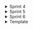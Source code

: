 <details>
<summary>Sprint 4</summary>

## Description
​
This sprint the FE hadn't really started yet, the BE was creating endpoints and database.
​
## Refs
​
- [Google Powerpoint](https://docs.google.com/presentation/d/1o2atWDUn9uAVQCC4YSxoXm-iTLLtL5-xUradadMk6fM/edit#slide=id.g6c52a2e8d8_0_177);
- [Jira Sprint](https://tdlflavio.atlassian.net/jira/software/projects/TODO/boards/2/reports/burnup);
- [Retro](https://action.parabol.co/new-summary/l5lYJXgI9i?utm_source=summary+email&utm_medium=email&utm_campaign=after-meeting);
​
## Completed goals
​
### FE
​
- File structure definition
- Create react app
​
### BE
​
- Create Database Entities
- GET and POST endpoints
- Repositories setup

​
## Next goals
​
### FE

- Task List
- Task Component
- Tag List
- Tag Component
- Drawer Component
​
### BE

- Update DTO’s
- Wiki DTO tab
- Tag related pipeline
- Spike Groups
- Repositories 
- DB refactor
​
</details>

<details>
<summary>Sprint 5</summary>

## Description
​
This sprint the FE created the base for the project and the BE created the DTO's, refactored the database and set the repositories.
​
## Refs
​
- [Google Powerpoint](https://docs.google.com/presentation/d/19TqeKLpjdlzF_kYcz_syB1mEg7u7YsQXDu_XqTM3Ti8/edit#slide=id.g11a1ccd9bf3_0_102);
- [Jira Sprint](https://tdlflavio.atlassian.net/jira/software/projects/TODO/boards/2/reports/burnup);
- [Retro](https://action.parabol.co/new-summary/livdL3CY0M?utm_source=summary+email&utm_medium=email&utm_campaign=after-meeting);
​
## Completed goals
​
### FE
​
- Task List
- Task Component
- Tag List
- Tag Component
- Drawer Component

​
### BE
​
- Update DTO’s
- Wiki DTO tab
- Tag related pipeline
- Spike Groups
- Repositories 
- DB refactor

​
## Next goals
​
### FE
​
- Create right SideBar Login/Register/SignUp component
- Create Global Style
- Create SearchBar Input Component
​
### BE
​
- PATCH user´s img
- POST/GET comments
- GET/POST/PATCH tasks
​
</details>

<details>
<summary>Sprint 6</summary>

## Description
​
This sprint the FE created the right SideBar and the login FE system, the search bar and the header, the BE created the HTTP methods for the comments, users img and tasks
​
## Refs
​
- [Google Powerpoint](URL);
- [Jira Sprint](URL);
- [Retro](URL);
​
## Completed goals
​
### FE
​
- Create right SideBar Login/Register/SignUp component
- Create Global Style
- Create SearchBar Input Component
- Create Header
​
### BE
​
- PATCH user´s img
- POST/GET comments
- GET/POST/PATCH tasks

​
## Next goals
​
### FE
​
- 
​
### BE
​
- 


</details>

<details>
<summary>Template</summary>

## Description
​
This is a really basic description, just a summary.
​
## Refs
​
- [Google Powerpoint](URL);
- [Jira Sprint](URL);
- [Retro](URL);
​
## Completed goals
​
### FE
​
- beep (Se fizer sentido adicionar imagens se voces quiserem adicionar imagens usem a tag https://www.w3schools.com/tags/tag_details.asp)
- etc...
​
### BE
​
- beep
- etc...

​
## Next goals
​
### FE
​
- beep
- etc...
​
### BE
​
- beep
- etc...
​
​
</details>
